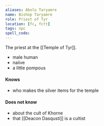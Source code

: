 ```yaml
---
aliases: Abolo Taryamre
name: Bishop Taryamre
role: Priest of Tyr
location: [fc, fctt]
tags: npc
spell_code:
---
```


The priest at the [[Temple of Tyr]].

- male human
- naiive
- a little pompous
#### Knows
- who makes the silver items for the temple
#### Does not know
- about the cult of Khorne
- that [[Deacon Dasqusti]] is a cultist


